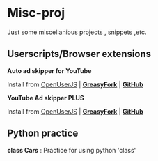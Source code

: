 # Misc-proj
Just some miscellanious projects , snippets ,etc.

## Userscripts/Browser extensions

**Auto ad skipper for YouTube**

Install from [OpenUserJS](https://openuserjs.org/scripts/WildLion/Auto_ad_skipper_for_YouTube) | [**GreasyFork**](https://greasyfork.org/scripts/420923-auto-ad-skipper-for-youtube) | [**GitHub**](https://github.com/Vyasdev217/Misc-proj/raw/main/Userscripts/Auto%20ad%20skipper%20for%20YouTube.user.js)


**YouTube Ad skipper PLUS**

Install from [OpenUserJS](https://openuserjs.org/scripts/WildLion/YouTube_Ad_skipper_PLUS) | [**GreasyFork**](https://greasyfork.org/scripts/421522-youtube-ad-skipper-plus) | [**GitHub**](https://github.com/Vyasdev217/Misc-proj/raw/main/Userscripts/YouTube%20Ad%20skipper%20PLUS.user.js)

## Python practice

**class Cars** : Practice for using python 'class'
